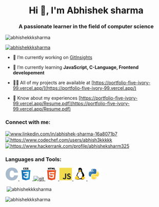 <h1 align="center">Hi 👋, I'm Abhishek sharma</h1>
<h3 align="center">A passionate learner in the field of computer science</h3>

<p align="left"> <img src="https://komarev.com/ghpvc/?username=abhishekkksharma&label=Profile%20views&color=0e75b6&style=flat" alt="abhishekkksharma" /> </p>

<p align="left"> <a href="https://github.com/ryo-ma/github-profile-trophy"><img src="https://github-profile-trophy.vercel.app/?username=abhishekkksharma" alt="abhishekkksharma" /></a> </p>

- 🔭 I’m currently working on [GitInsights](https://abhishekkksharma.github.io/GitInsights/)

- 🌱 I’m currently learning **JavaScript, C-Language, Frontend developement**

- 👨‍💻 All of my projects are available at [https://portfolio-five-ivory-99.vercel.app/](https://portfolio-five-ivory-99.vercel.app/)

- 📄 Know about my experiences [https://portfolio-five-ivory-99.vercel.app/Resume.pdf](https://portfolio-five-ivory-99.vercel.app/Resume.pdf)

<h3 align="left">Connect with me:</h3>
<p align="left">
<a href="https://linkedin.com/in/www.linkedin.com/in/abhishek-sharma-16a8071b7" target="blank"><img align="center" src="https://raw.githubusercontent.com/rahuldkjain/github-profile-readme-generator/master/src/images/icons/Social/linked-in-alt.svg" alt="www.linkedin.com/in/abhishek-sharma-16a8071b7" height="30" width="40" /></a>
<a href="https://www.codechef.com/users/https://www.codechef.com/users/abhish3kkkkk" target="blank"><img align="center" src="https://cdn.jsdelivr.net/npm/simple-icons@3.1.0/icons/codechef.svg" alt="https://www.codechef.com/users/abhish3kkkkk" height="30" width="40" /></a>
<a href="https://www.hackerrank.com/https://www.hackerrank.com/profile/abhisheksharm325" target="blank"><img align="center" src="https://raw.githubusercontent.com/rahuldkjain/github-profile-readme-generator/master/src/images/icons/Social/hackerrank.svg" alt="https://www.hackerrank.com/profile/abhisheksharm325" height="30" width="40" /></a>
</p>

<h3 align="left">Languages and Tools:</h3>
<p align="left"> <a href="https://www.cprogramming.com/" target="_blank" rel="noreferrer"> <img src="https://raw.githubusercontent.com/devicons/devicon/master/icons/c/c-original.svg" alt="c" width="40" height="40"/> </a> <a href="https://www.w3schools.com/css/" target="_blank" rel="noreferrer"> <img src="https://raw.githubusercontent.com/devicons/devicon/master/icons/css3/css3-original-wordmark.svg" alt="css3" width="40" height="40"/> </a> <a href="https://git-scm.com/" target="_blank" rel="noreferrer"> <img src="https://www.vectorlogo.zone/logos/git-scm/git-scm-icon.svg" alt="git" width="40" height="40"/> </a> <a href="https://www.w3.org/html/" target="_blank" rel="noreferrer"> <img src="https://raw.githubusercontent.com/devicons/devicon/master/icons/html5/html5-original-wordmark.svg" alt="html5" width="40" height="40"/> </a> <a href="https://developer.mozilla.org/en-US/docs/Web/JavaScript" target="_blank" rel="noreferrer"> <img src="https://raw.githubusercontent.com/devicons/devicon/master/icons/javascript/javascript-original.svg" alt="javascript" width="40" height="40"/> </a> <a href="https://www.linux.org/" target="_blank" rel="noreferrer"> <img src="https://raw.githubusercontent.com/devicons/devicon/master/icons/linux/linux-original.svg" alt="linux" width="40" height="40"/> </a> <a href="https://www.python.org" target="_blank" rel="noreferrer"> <img src="https://raw.githubusercontent.com/devicons/devicon/master/icons/python/python-original.svg" alt="python" width="40" height="40"/> </a> </p>

<p>&nbsp;<img align="center" src="https://github-readme-stats.vercel.app/api?username=abhishekkksharma&show_icons=true&locale=en" alt="abhishekkksharma" /></p>

<p><img align="center" src="https://github-readme-streak-stats.herokuapp.com/?user=abhishekkksharma&" alt="abhishekkksharma" /></p>
